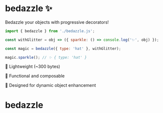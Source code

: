 # bedazzle ✨

Bedazzle your objects with progressive decorators!

```js
import { bedazzle } from './bedazzle.js';

const withGlitter = obj => ({ sparkle: () => console.log('✨', obj) });

const magic = bedazzle({ type: 'hat' }, withGlitter);

magic.sparkle(); // ✨ { type: 'hat' }
```

🍃 Lightweight (~300 bytes)

🧠 Functional and composable

🎨 Designed for dynamic object enhancement

# bedazzle
